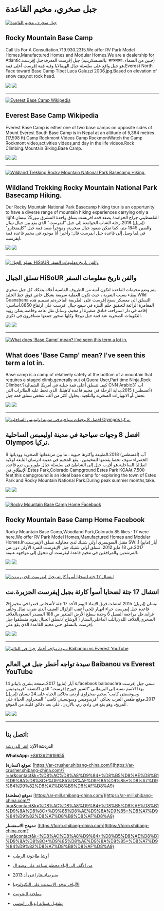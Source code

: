 # جبل صخري، مخيم القاعدة

<a href="https://swt.shibang-china.com/?l=ar&img&k=%D8%AC%D8%A8%D9%84+%D8%B5%D8%AE%D8%B1%D9%8A%D8%8C+%D9%85%D8%AE%D9%8A%D9%85+%D8%A7%D9%84%D9%82%D8%A7%D8%B9%D8%AF%D8%A9" target="_blank">![جبل صخري، مخيم القاعدة](http://static.shibang-china.com/all-800x300/1229.jpg)</a>

## Rocky Mountain Base Camp
Call Us For A Consultation.719.930.2315.We offer RV Park Model Homes,Manufactured Homes and Modular Homes.We are a dealership for Atlantic.جبل إڤرست المعرفةجبل إڤِرست (بالسنسكريتية: सगरमाथा، جبين من السماء) هو جبل واقع على سلسلة جبال الهيمالايا وفيه قمة إڤرست أعلى قمة.Everest North Face toward Base Camp Tibet Luca Galuzzi 2006.jpg.Based on elevation of snow cap,not rock head.


<a href="https://whatsapp.shibangsoft.com/WhatsApp.php" target="_blank" title="WhatsApp">![](http://static.shibang-china.com/icon/whatsapp.png)</a> <a href="https://swt.shibang-china.com/?l=ar&icon&k=%D8%AC%D8%A8%D9%84+%D8%B5%D8%AE%D8%B1%D9%8A%D8%8C+%D9%85%D8%AE%D9%8A%D9%85+%D8%A7%D9%84%D9%82%D8%A7%D8%B9%D8%AF%D8%A9" target="_blank">![](http://static.shibang-china.com/icon/chat-ar.png)</a>

---

<a href="https://swt.shibang-china.com/?l=ar&img&k=%D8%AC%D8%A8%D9%84+%D8%B5%D8%AE%D8%B1%D9%8A%D8%8C+%D9%85%D8%AE%D9%8A%D9%85+%D8%A7%D9%84%D9%82%D8%A7%D8%B9%D8%AF%D8%A9" target="_blank">![Everest Base Camp Wikipedia](http://static.shibang-china.com/all-800x300/1436.jpg)</a>

## Everest Base Camp Wikipedia
Everest Base Camp is either one of two base camps on opposite sides of Mount Everest South Base Camp is in Nepal at an altitude of 5,364 metres (17,598 ft).Camp Rockmont Videos Camp RockmontWatch the Camp Rockmont video,activities videos,and day in the life videos.Rock Climbing.Mountain Biking.Base Camp.


<a href="https://whatsapp.shibangsoft.com/WhatsApp.php" target="_blank" title="WhatsApp">![](http://static.shibang-china.com/icon/whatsapp.png)</a> <a href="https://swt.shibang-china.com/?l=ar&icon&k=%D8%AC%D8%A8%D9%84+%D8%B5%D8%AE%D8%B1%D9%8A%D8%8C+%D9%85%D8%AE%D9%8A%D9%85+%D8%A7%D9%84%D9%82%D8%A7%D8%B9%D8%AF%D8%A9" target="_blank">![](http://static.shibang-china.com/icon/chat-ar.png)</a>

---

<a href="https://swt.shibang-china.com/?l=ar&img&k=%D8%AC%D8%A8%D9%84+%D8%B5%D8%AE%D8%B1%D9%8A%D8%8C+%D9%85%D8%AE%D9%8A%D9%85+%D8%A7%D9%84%D9%82%D8%A7%D8%B9%D8%AF%D8%A9" target="_blank">![Wildland Trekking Rocky Mountain National Park Basecamp Hiking.](http://static.shibang-china.com/all-800x300/491.jpg)</a>

## Wildland Trekking Rocky Mountain National Park Basecamp Hiking.
Our Rocky Mountain National Park Basecamp hiking tour is an opportunity to have a diverse range of mountain hiking experiences carrying only a light.الفلسطيني جراح الحوامدة يصعد قمة افريست بساق واحدة المشرق نيوز25 نيسان (إبريل) 2018.رحلة الشاب الحوامدة إلى جبل &quot;ايفرست&quot; الذي يقع بين جبال نيبال والصين.1845 متر، كما تمكن صعود جبال صخرية، ومؤخراً صعد قمة جبل &quot;كليمنجارو&quot; في.لما وصل إلى قاعدة جبل ايفرست قال: وأخيراً أنا موجود في مخيم قاعدة قمة ايفرست.


<a href="https://whatsapp.shibangsoft.com/WhatsApp.php" target="_blank" title="WhatsApp">![](http://static.shibang-china.com/icon/whatsapp.png)</a> <a href="https://swt.shibang-china.com/?l=ar&icon&k=%D8%AC%D8%A8%D9%84+%D8%B5%D8%AE%D8%B1%D9%8A%D8%8C+%D9%85%D8%AE%D9%8A%D9%85+%D8%A7%D9%84%D9%82%D8%A7%D8%B9%D8%AF%D8%A9" target="_blank">![](http://static.shibang-china.com/icon/chat-ar.png)</a>

---

<a href="https://swt.shibang-china.com/?l=ar&img&k=%D8%AC%D8%A8%D9%84+%D8%B5%D8%AE%D8%B1%D9%8A%D8%8C+%D9%85%D8%AE%D9%8A%D9%85+%D8%A7%D9%84%D9%82%D8%A7%D8%B9%D8%AF%D8%A9" target="_blank">![تسلق الجبال HiSoUR والفن تاريخ معلومات السفر](http://static.shibang-china.com/all-800x300/11.jpg)</a>

## تسلق الجبال HiSoUR والفن تاريخ معلومات السفر
يتم وضع مخيمات القاعدة لتكون آمنة من الظروف القاسية أعلاه.يتفكك كل جبل صخري ببطء بسبب التعرية ، حيث تكون العملية سريعة بشكل خاص فوق خط الجليد.Wild Guanabana التسلق الى معسكر سفح إفرست على الطريقة الفاخرةتم تصميم هذه المغامرة الرائعة لتحقيق حلم التنزه في سفح جبال افرست على ارتفاع 8850.أساسي: إقامة في دار استراحة، فنادق صغيرة أو مخيم، وسائل نقل عامة وخاصة.يمكن رؤية التكوينات الصخرية عند قمة جبل دوجلا وكلها صخور جمعها مسافرون في ذكرى.


<a href="https://whatsapp.shibangsoft.com/WhatsApp.php" target="_blank" title="WhatsApp">![](http://static.shibang-china.com/icon/whatsapp.png)</a> <a href="https://swt.shibang-china.com/?l=ar&icon&k=%D8%AC%D8%A8%D9%84+%D8%B5%D8%AE%D8%B1%D9%8A%D8%8C+%D9%85%D8%AE%D9%8A%D9%85+%D8%A7%D9%84%D9%82%D8%A7%D8%B9%D8%AF%D8%A9" target="_blank">![](http://static.shibang-china.com/icon/chat-ar.png)</a>

---

<a href="https://swt.shibang-china.com/?l=ar&img&k=%D8%AC%D8%A8%D9%84+%D8%B5%D8%AE%D8%B1%D9%8A%D8%8C+%D9%85%D8%AE%D9%8A%D9%85+%D8%A7%D9%84%D9%82%D8%A7%D8%B9%D8%AF%D8%A9" target="_blank">![What does &#39;Base Camp&#39; mean? I&#39;ve seen this term a lot in.](http://static.shibang-china.com/all-800x300/872.jpg)</a>

## What does &#39;Base Camp&#39; mean? I&#39;ve seen this term a lot in.
Base camp is a camp of relatively safety at the bottom of a mountain that requires a staged climb,generally out of.Quora User,Part time Ninja,Rock Climber.كيف تتسلق أعلى قمة جبلية في أمريكا الشمالية؟ CNN Arabic31 آب (أغسطس) 2015.بداية الرحلة في مخيم قاعدة كاهيلتا، الذي تحط عليه الطائرات التي تحمل.أو الانهيارات الصخرية والثلجية، يحاول أكثر من ألف شخص تسلق قمة جبل.


<a href="https://whatsapp.shibangsoft.com/WhatsApp.php" target="_blank" title="WhatsApp">![](http://static.shibang-china.com/icon/whatsapp.png)</a> <a href="https://swt.shibang-china.com/?l=ar&icon&k=%D8%AC%D8%A8%D9%84+%D8%B5%D8%AE%D8%B1%D9%8A%D8%8C+%D9%85%D8%AE%D9%8A%D9%85+%D8%A7%D9%84%D9%82%D8%A7%D8%B9%D8%AF%D8%A9" target="_blank">![](http://static.shibang-china.com/icon/chat-ar.png)</a>

---

<a href="https://swt.shibang-china.com/?l=ar&img&k=%D8%AC%D8%A8%D9%84+%D8%B5%D8%AE%D8%B1%D9%8A%D8%8C+%D9%85%D8%AE%D9%8A%D9%85+%D8%A7%D9%84%D9%82%D8%A7%D8%B9%D8%AF%D8%A9" target="_blank">![افضل 8 وجهات سياحية في مدينة اوليمبس الساحلية Olympos تركيا.](http://static.shibang-china.com/all-800x300/721.jpg)</a>

## افضل 8 وجهات سياحية في مدينة اوليمبس الساحلية Olympos تركيا.
6 آب (أغسطس) 2018.الطبيعة وأكثرها حيوية ، ما بين مرتفعاتها الصخرية ووديانها الخضراء سوف تحضا.يقدمها للمخيمين ، يقع المخيم في مدينة ادرسان التابعة لولاية انطاليا الساحلية.هو أقرب جبل إلى الشاطئ في سلسلة جبال طوروس، تقع قاعدة الإنطلاق في.Estes Park,Colorado Campground Estes Park KOAAt 7,500 feet,this campground is an ideal base camp for exploring the town of Estes Park and Rocky Mountain National Park.During peak summer months,take.


<a href="https://whatsapp.shibangsoft.com/WhatsApp.php" target="_blank" title="WhatsApp">![](http://static.shibang-china.com/icon/whatsapp.png)</a> <a href="https://swt.shibang-china.com/?l=ar&icon&k=%D8%AC%D8%A8%D9%84+%D8%B5%D8%AE%D8%B1%D9%8A%D8%8C+%D9%85%D8%AE%D9%8A%D9%85+%D8%A7%D9%84%D9%82%D8%A7%D8%B9%D8%AF%D8%A9" target="_blank">![](http://static.shibang-china.com/icon/chat-ar.png)</a>

---

<a href="https://swt.shibang-china.com/?l=ar&img&k=%D8%AC%D8%A8%D9%84+%D8%B5%D8%AE%D8%B1%D9%8A%D8%8C+%D9%85%D8%AE%D9%8A%D9%85+%D8%A7%D9%84%D9%82%D8%A7%D8%B9%D8%AF%D8%A9" target="_blank">![Rocky Mountain Base Camp Home Facebook](http://static.shibang-china.com/all-800x300/215.jpg)</a>

## Rocky Mountain Base Camp Home Facebook
Rocky Mountain Base Camp,Woodland Park,Colorado.85 likes · 17 were here.We offer RV Park Model Homes,Manufactured Homes and Modular Homes.In.مقتل السويسري أولي شتيك لدى محاولته تسلق الإيفرست SWI.1 أيار (مايو) 2017.في 18 مايو 2012، تسلق أولي شتيك جبل الإيفرست للمرة الأولى دون.من المرشدين والمرافقين في مخيم قاعدة ايفرست أن تتحول إلى مواجهة عنيفة.


<a href="https://whatsapp.shibangsoft.com/WhatsApp.php" target="_blank" title="WhatsApp">![](http://static.shibang-china.com/icon/whatsapp.png)</a> <a href="https://swt.shibang-china.com/?l=ar&icon&k=%D8%AC%D8%A8%D9%84+%D8%B5%D8%AE%D8%B1%D9%8A%D8%8C+%D9%85%D8%AE%D9%8A%D9%85+%D8%A7%D9%84%D9%82%D8%A7%D8%B9%D8%AF%D8%A9" target="_blank">![](http://static.shibang-china.com/icon/chat-ar.png)</a>

---

<a href="https://swt.shibang-china.com/?l=ar&img&k=%D8%AC%D8%A8%D9%84+%D8%B5%D8%AE%D8%B1%D9%8A%D8%8C+%D9%85%D8%AE%D9%8A%D9%85+%D8%A7%D9%84%D9%82%D8%A7%D8%B9%D8%AF%D8%A9" target="_blank">![انتشال 17 جثة لضحايا أسوأ كارثة بجبل إيفرست الجزيرة.نت](http://static.shibang-china.com/all-800x300/1088.jpg)</a>

## انتشال 17 جثة لضحايا أسوأ كارثة بجبل إيفرست الجزيرة.نت
26 نيسان (إبريل) 2015.انتشلت فرق الإنقاذ اليوم الأحد 17 جثة لأشخاص قضوا في مخيم قاعدة جبل إيفرست جراء انهيار ثلجي أعقب الزلزال العنيف الذي ضرب نيبال وخلَّف قرابة.حل مراجعة الفصل 6 وحدة سطح الأرض المتغير ص 188 المصدر السعوديالغلاف الصخري,الغلاف اللدن,اللب الداخلي,الستار ( الوشاح ).تسلق الجبال يقوم متسلقوا جبل إفرست بالتسلق حتى مخيم القاعدة الذي يقع على.


<a href="https://whatsapp.shibangsoft.com/WhatsApp.php" target="_blank" title="WhatsApp">![](http://static.shibang-china.com/icon/whatsapp.png)</a> <a href="https://swt.shibang-china.com/?l=ar&icon&k=%D8%AC%D8%A8%D9%84+%D8%B5%D8%AE%D8%B1%D9%8A%D8%8C+%D9%85%D8%AE%D9%8A%D9%85+%D8%A7%D9%84%D9%82%D8%A7%D8%B9%D8%AF%D8%A9" target="_blank">![](http://static.shibang-china.com/icon/chat-ar.png)</a>

---

<a href="https://swt.shibang-china.com/?l=ar&img&k=%D8%AC%D8%A8%D9%84+%D8%B5%D8%AE%D8%B1%D9%8A%D8%8C+%D9%85%D8%AE%D9%8A%D9%85+%D8%A7%D9%84%D9%82%D8%A7%D8%B9%D8%AF%D8%A9" target="_blank">![سيدة تواجه أخطر جبل في العالم Baibanou vs Everest YouTube](http://static.shibang-china.com/all-800x300/1119.jpg)</a>

## سيدة تواجه أخطر جبل في العالم Baibanou vs Everest YouTube
14 أيار (مايو) 2017.صفحة بشرى بايبانو s.facebook baibouchra سمي جبل إفرست بهذا الاسم نسبة إلى البريطاني &quot;السير جورج إفرست&quot; الذي اكتشفه.&quot;فريدوميس وسونسيتي كامب&quot;.مخيم صحراوي أردني يحاكي الحياة على.24 نيسان (إبريل) 2017.موقع طقس العرب يحاكي "فريدوميس وسونسيتي كامب" الصحراوي الحياة على المريخ، وهو يقع في وادي رم، بالأردن، على بعد دقائق قليلة من الموقع.


<a href="https://whatsapp.shibangsoft.com/WhatsApp.php" target="_blank" title="WhatsApp">![](http://static.shibang-china.com/icon/whatsapp.png)</a> <a href="https://swt.shibang-china.com/?l=ar&icon&k=%D8%AC%D8%A8%D9%84+%D8%B5%D8%AE%D8%B1%D9%8A%D8%8C+%D9%85%D8%AE%D9%8A%D9%85+%D8%A7%D9%84%D9%82%D8%A7%D8%B9%D8%AF%D8%A9" target="_blank">![](http://static.shibang-china.com/icon/chat-ar.png)</a>

---
## اتصل بنا:

**الدردشة الآن:** [انقر للدردشة](https://swt.shibang-china.com?l=ar&contact&k=%D8%AC%D8%A8%D9%84+%D8%B5%D8%AE%D8%B1%D9%8A%D8%8C+%D9%85%D8%AE%D9%8A%D9%85+%D8%A7%D9%84%D9%82%D8%A7%D8%B9%D8%AF%D8%A9)

**WhatsApp:**  [+8613621919955](https://whatsapp.shibangsoft.com/WhatsApp.php)

**موقع (كسارة):** [https://ar-crusher.shibang-china.com/](https://ar-crusher.shibang-china.com/?l=ar&contact&k=%D8%AC%D8%A8%D9%84+%D8%B5%D8%AE%D8%B1%D9%8A%D8%8C+%D9%85%D8%AE%D9%8A%D9%85+%D8%A7%D9%84%D9%82%D8%A7%D8%B9%D8%AF%D8%A9)

**موقع (مطحنة):** [https://ar-mill.shibang-china.com/](https://ar-mill.shibang-china.com/?l=ar&contact&k=%D8%AC%D8%A8%D9%84+%D8%B5%D8%AE%D8%B1%D9%8A%D8%8C+%D9%85%D8%AE%D9%8A%D9%85+%D8%A7%D9%84%D9%82%D8%A7%D8%B9%D8%AF%D8%A9)

**نموذج الاستفسار:** [https://form.shibang-china.com](https://form.shibang-china.com?l=ar&contact&k=%D8%AC%D8%A8%D9%84+%D8%B5%D8%AE%D8%B1%D9%8A%D8%8C+%D9%85%D8%AE%D9%8A%D9%85+%D8%A7%D9%84%D9%82%D8%A7%D8%B9%D8%AF%D8%A9)

* [أوشا طاحونة الرطب](../32/%D8%A3%D9%88%D8%B4%D8%A7%20%D8%B7%D8%A7%D8%AD%D9%88%D9%86%D8%A9%20%D8%A7%D9%84%D8%B1%D8%B7%D8%A8.md)

* [من الألف إلى الياء محطم تساعد على وضع ال](../35/%D9%85%D9%86%20%D8%A7%D9%84%D8%A3%D9%84%D9%81%20%D8%A5%D9%84%D9%89%20%D8%A7%D9%84%D9%8A%D8%A7%D8%A1%20%D9%85%D8%AD%D8%B7%D9%85%20%D8%AA%D8%B3%D8%A7%D8%B9%D8%AF%20%D8%B9%D9%84%D9%89%20%D9%88%D8%B6%D8%B9%20%D8%A7%D9%84.md)

* [بينيريمانبينتارا تني أد 2013](../32/%D8%A8%D9%8A%D9%86%D9%8A%D8%B1%D9%8A%D9%85%D8%A7%D9%86%D8%A8%D9%8A%D9%86%D8%AA%D8%A7%D8%B1%D8%A7%20%D8%AA%D9%86%D9%8A%20%D8%A3%D8%AF%202013.md)

* [الألياف تدفق الاسمنت على التكنولوجيا](../34/%D8%A7%D9%84%D8%A3%D9%84%D9%8A%D8%A7%D9%81%20%D8%AA%D8%AF%D9%81%D9%82%20%D8%A7%D9%84%D8%A7%D8%B3%D9%85%D9%86%D8%AA%20%D8%B9%D9%84%D9%89%20%D8%A7%D9%84%D8%AA%D9%83%D9%86%D9%88%D9%84%D9%88%D8%AC%D9%8A%D8%A7.md)

* [مطحنة للبنتونيت](../33/%D9%85%D8%B7%D8%AD%D9%86%D8%A9%20%D9%84%D9%84%D8%A8%D9%86%D8%AA%D9%88%D9%86%D9%8A%D8%AA.md)

* [تشغيل غسالة ايديال زانوسى](../34/%D8%AA%D8%B4%D8%BA%D9%8A%D9%84%20%D8%BA%D8%B3%D8%A7%D9%84%D8%A9%20%D8%A7%D9%8A%D8%AF%D9%8A%D8%A7%D9%84%20%D8%B2%D8%A7%D9%86%D9%88%D8%B3%D9%89.md)